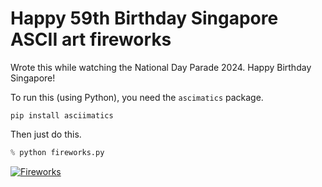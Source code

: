 # Happy 59th Birthday Singapore ASCII art fireworks

Wrote this while watching the National Day Parade 2024. Happy Birthday Singapore!

To run this (using Python), you need the `ascimatics` package.

```
pip install asciimatics
```

Then just do this.

```python
% python fireworks.py
```

[![Fireworks](http://img.youtube.com/vi/QNZ_RaPFsWM/0.jpg)](http://www.youtube.com/watch?v=QNZ_RaPFsWM "Fireworks")

